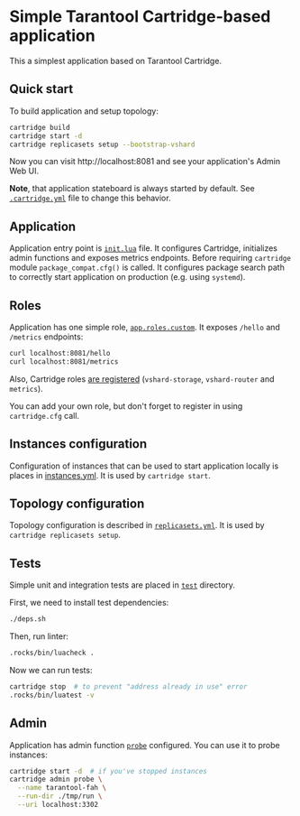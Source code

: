 # Simple Tarantool Cartridge-based application

This a simplest application based on Tarantool Cartridge.

## Quick start

To build application and setup topology:

```bash
cartridge build
cartridge start -d
cartridge replicasets setup --bootstrap-vshard
```

Now you can visit http://localhost:8081 and see your application's Admin Web UI.

**Note**, that application stateboard is always started by default.
See [`.cartridge.yml`](./.cartridge.yml) file to change this behavior.

## Application

Application entry point is [`init.lua`](./init.lua) file.
It configures Cartridge, initializes admin functions and exposes metrics endpoints.
Before requiring `cartridge` module `package_compat.cfg()` is called.
It configures package search path to correctly start application on production
(e.g. using `systemd`).

## Roles

Application has one simple role, [`app.roles.custom`](./app/roles/custom.lua).
It exposes `/hello` and `/metrics` endpoints:

```bash
curl localhost:8081/hello
curl localhost:8081/metrics
```

Also, Cartridge roles [are registered](./init.lua)
(`vshard-storage`, `vshard-router` and `metrics`).

You can add your own role, but don't forget to register in using
`cartridge.cfg` call.

## Instances configuration

Configuration of instances that can be used to start application
locally is places in [instances.yml](./instances.yml).
It is used by `cartridge start`.

## Topology configuration

Topology configuration is described in [`replicasets.yml`](./replicasets.yml).
It is used by `cartridge replicasets setup`.

## Tests

Simple unit and integration tests are placed in [`test`](./test) directory.

First, we need to install test dependencies:

```bash
./deps.sh
```

Then, run linter:

```bash
.rocks/bin/luacheck .
```

Now we can run tests:

```bash
cartridge stop  # to prevent "address already in use" error
.rocks/bin/luatest -v
```

## Admin

Application has admin function [`probe`](./app/admin.lua) configured.
You can use it to probe instances:

```bash
cartridge start -d  # if you've stopped instances
cartridge admin probe \
  --name tarantool-fah \
  --run-dir ./tmp/run \
  --uri localhost:3302
```

